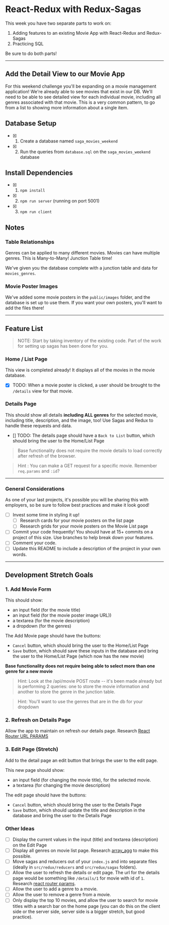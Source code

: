 # React-Redux with Redux-Sagas

This week you have two separate parts to work on:

1. Adding features to an existing Movie App with React-Redux and Redux-Sagas
2. Practicing SQL

Be sure to do both parts!

---

## Add the Detail View to our Movie App

For this weekend challenge you'll be expanding on a movie management application! We're already able to see movies that exist in our DB. We'll need to be able to see detailed view for each individual movie, including all genres associated with that movie. This is a very common pattern, to go from a list to showing more information about a single item.

## Database Setup

-   [x] 1. Create a database named `saga_movies_weekend`
-   [x] 2. Run the queries from `database.sql` on the `saga_movies_weekend` database

## Install Dependencies

-   [x] 1. `npm install`
-   [x] 2. `npm run server` (running on port 5001)
-   [x] 3. `npm run client`

## Notes

### Table Relationships

Genres can be applied to many different movies. Movies can have multiple genres. This is Many-to-Many! Junction Table time!

We've given you the database complete with a junction table and data for `movies_genres`.

### Movie Poster Images

We've added some movie posters in the `public/images` folder, and the database is set up to use them. If you want your own posters, you'll want to add the files there!

---

## Feature List

> NOTE: Start by taking inventory of the existing code. Part of the work for setting up sagas has been done for you.

### Home / List Page

This view is completed already! It displays all of the movies in the movie database.

-   [x] TODO: When a movie poster is clicked, a user should be brought to the `/details` view for that movie.

### Details Page

This should show all details **including ALL genres** for the selected movie, including title, description, and the image, too! Use Sagas and Redux to handle these requests and data.

-   [] TODO: The details page should have a `Back to List` button, which should bring the user to the Home/List Page

> Base functionality does not require the movie details to load correctly after refresh of the browser.

> Hint : You can make a GET request for a specific movie. Remember `req.params` and `:id`?

---

### General Considerations

As one of your last projects, it's possible you will be sharing this with employers, so be sure to follow best practices and make it look good!

-   [ ] Invest some time in styling it up!
    -   [ ] Research cards for your movie posters on the list page
    -   [ ] Research grids for your movie posters on the Movie List page
-   [ ] Commit your code frequently! You should have at 15+ commits on a project of this size. Use branches to help break down your features.
-   [ ] Comment your code.
-   [ ] Update this README to include a description of the project in your own words.

---

## Development Stretch Goals

### 1. Add Movie Form

This should show:

-   an input field (for the movie title)
-   an input field (for the movie poster image URL))
-   a textarea (for the movie description)
-   a dropdown (for the genres)

The Add Movie page should have the buttons:

-   `Cancel` button, which should bring the user to the Home/List Page
-   `Save` button, which should save these inputs in the database and bring the user to the Home/List Page (which now has the new movie)

**Base functionality does not require being able to select more than one genre for a new movie**

> Hint: Look at the /api/movie POST route -- it's been made already but is performing 2 queries: one to store the movie information and another to store the genre in the junction table.

> Hint: You'll want to use the genres that are in the db for your dropdown

### 2. Refresh on Details Page

Allow the app to maintain on refresh our details page.
Research [React Router URL PARAMS](https://reactrouter.com/web/example/url-params)

### 3. Edit Page (Stretch)

Add to the detail page an edit button that brings the user to the edit page.

This new page should show:

-   an input field (for changing the movie title), for the selected movie.
-   a textarea (for changing the movie description)

The edit page should have the buttons:

-   `Cancel` button, which should bring the user to the Details Page
-   `Save` button, which should update the title and description in the database and bring the user to the Details Page

### Other Ideas

-   [ ] Display the current values in the input (title) and textarea (description) on the Edit Page
-   [ ] Display all genres on movie list page. Research [array_agg](https://stackoverflow.com/questions/43458174/how-to-save-and-return-javascript-object-with-subarray-in-normalized-sql) to make this possible.
-   [ ] Move sagas and reducers out of your `index.js` and into separate files (ideally in `src/redux/reducers` and `src/redux/sagas` folders).
-   [ ] Allow the user to refresh the details or edit page. The url for the details page would be something like `/details/1` for movie with id of `1`. Research [react router params](https://reacttraining.com/react-router/web/example/url-params).
-   [ ] Allow the user to add a genre to a movie.
-   [ ] Allow the user to remove a genre from a movie.
-   [ ] Only display the top 10 movies, and allow the user to search for movie titles with a search bar on the home page (you can do this on the client side or the server side, server side is a bigger stretch, but good practice).
